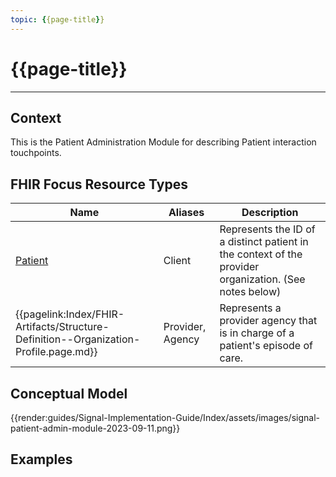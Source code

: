 ```yaml
---
topic: {{page-title}}
---
```


# {{page-title}}

---

## Context
This is the Patient Administration Module for describing Patient interaction touchpoints.

## FHIR Focus Resource Types

| Name                      | Aliases                                   | Description |
| --- | --- | --- |
| [Patient](https://hl7.org/fhir/us/core/StructureDefinition-us-core-patient.html) | Client        | Represents the ID of a distinct patient in the context of the provider organization. (See notes below) |
| {{pagelink:Index/FHIR-Artifacts/Structure-Definition--Organization-Profile.page.md}} | Provider, Agency        | Represents a provider agency that is in charge of a patient's episode of care. |


## Conceptual Model

{{render:guides/Signal-Implementation-Guide/Index/assets/images/signal-patient-admin-module-2023-09-11.png}}

## Examples


